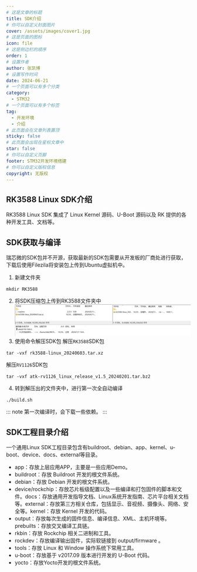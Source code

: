 ```yaml
---
# 这是文章的标题
title: SDK介绍
# 你可以自定义封面图片
cover: /assets/images/cover1.jpg
# 这是页面的图标
icon: file
# 这是侧边栏的顺序
order: 1
# 设置作者
author: 张凯博
# 设置写作时间
date: 2024-06-21
# 一个页面可以有多个分类
category:
  - STM32
# 一个页面可以有多个标签
tag:
  - 开发环境
  - 介绍
# 此页面会在文章列表置顶
sticky: false
# 此页面会出现在星标文章中
star: false
# 你可以自定义页脚
footer: STM32开发环境搭建
# 你可以自定义版权信息
copyright: 无版权
---
```

## RK3588 Linux SDK介绍
RK3588 Linux SDK 集成了 Linux Kernel 源码、U-Boot 源码以及 RK 提供的各种开发工具、文档等。

## SDK获取与编译
瑞芯微的SDK包并不开源，获取最新的SDK包需要从开发板的厂商处进行获取，下载后使用Filezila将安装包上传到Ubuntu虚拟机中。

1. 新建文件夹

```
mkdir RK3588
```

2. 将SDK压缩包上传到RK3588文件夹中
![使用FileZilla上传SDK](../picture/2.SDK/1.SDK上传.png)
3. 使用命令解压SDK包
解压`RK3588`SDK包
```
tar -vxf rk3588-linux_20240603.tar.xz
```
解压`RV1126`SDK包
```
tar -vxf atk-rv1126_linux_release_v1.5_20240201.tar.bz2
```

4. 转到解压出的文件夹中，进行第一次全自动编译

```
./build.sh
```
::: note
第一次编译时，会下载一些依赖。
:::

## SDK工程目录介绍
⼀个通⽤Linux SDK⼯程⽬录包含有buildroot、debian、app、kernel、u-boot、device、docs、external等⽬录。
* app：存放上层应⽤APP，主要是⼀些应⽤Demo。
* buildroot：存放 Buildroot 开发的根⽂件系统。
* debian：存放 Debian 开发的根⽂件系统。
* device/rockchip：存放芯⽚板级配置以及⼀些编译和打包固件的脚本和⽂件。docs：存放通⽤开发指导⽂档、Linux系统开发指南、芯⽚平台相关⽂档等。external：存放第三⽅相关仓库，包括显⽰、⾳视频、摄像头、⽹络、安全等。kernel：存放 Kernel 开发的代码。
* output：存放每次⽣成的固件信息、编译信息、XML、主机环境等。prebuilts：存放交叉编译⼯具链。
* rkbin：存放 Rockchip 相关⼆进制和⼯具。
* rockdev：存放编译输出固件，实际软链接到 output/firmware 。
* tools：存放 Linux 和 Window 操作系统下常⽤⼯具。
* u-boot：存放基于 v2017.09 版本进⾏开发的 U-Boot 代码。
* yocto：存放Yocto开发的根⽂件系统。
